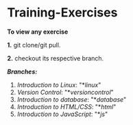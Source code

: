 # Training-Exercises
**To view any exercise**
 
  **1.** git clone/git pull.
  
  **2.** checkout its respective branch.

***Branches:***

  1. *Introduction to Linux*: "**linux*"
  1. *Version Control*: "**versioncontrol*"
  2. *Introduction to database*: "**database*"
  3. *Introduction to HTML/CSS*: "**html*"
  4. *Introduction to JavaScript*: "**js*"

